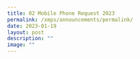 ```yaml
---
title: 02 Mobile Phone Request 2023
permalink: /xmps/announcements/permalink/
date: 2023-01-19
layout: post
description: ""
image: ""
---
```

